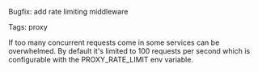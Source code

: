 Bugfix: add rate limiting middleware

Tags: proxy

If too many concurrent requests come in some services can be overwhelmed.
By default it's limited to 100 requests per second which is configurable with the PROXY_RATE_LIMIT env variable.